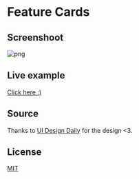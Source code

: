 # Feature Cards

## Screenshoot
![png](https://i.imgur.com/bciI7sE.png)

## Live example
[Click here :)](https://outama-othmane.github.io/dailyUI/FeatureCards/)

## Source
Thanks to [UI Design Daily](https://uidesigndaily.com/) for the design <3.

## License
[MIT](https://choosealicense.com/licenses/mit/)